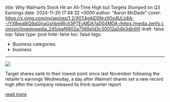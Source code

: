 title: Why Walmarts Stock Hit an All-Time High but Targets Slumped on Q3 Earnings
date: 2024-11-20 17:48:32 +0000
author: "Aaron McDade"
cover: https://s.yimg.com/ny/api/res/1.2/X0T4g4iD5NrzIIOz4ULb8A--/YXBwaWQ9aGlnaGxhbmRlcjt3PTEyMDA7aD04MDA-/https:/media.zenfs.com/en/investopedia_245/eaf6802a7569a1d3c30012a04b3db4f4
draft: false
top: false
type: post
hide: false
toc: false
tags:
  - Business
categories:
  - business
---

![](https://s.yimg.com/ny/api/res/1.2/X0T4g4iD5NrzIIOz4ULb8A--/YXBwaWQ9aGlnaGxhbmRlcjt3PTEyMDA7aD04MDA-/https:/media.zenfs.com/en/investopedia_245/eaf6802a7569a1d3c30012a04b3db4f4)

Target shares sank to their lowest point since last November following the retailer's earnings Wednesday, a day after Walmart shares set a new record high after the company released its third-quarter report.

[read more](https://www.investopedia.com/why-walmart-stock-hit-an-all-time-high-but-target-slumped-on-q3-earnings-8748482)
